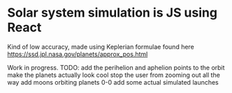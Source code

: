 # Solar system simulation is JS using React

Kind of low accuracy, made using Keplerian formulae found here https://ssd.jpl.nasa.gov/planets/approx_pos.html

Work in progress. 
TODO: 
 add the perihelion and aphelion points to the orbit
 make the planets actually look cool
 stop the user from zooming out all the way
 add moons orbiting planets 0-0
 add some actual simulated launches

